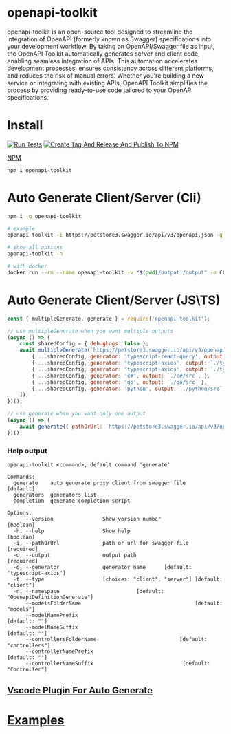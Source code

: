# openapi-toolkit
openapi-toolkit is an open-source tool designed to streamline the integration of OpenAPI (formerly known as Swagger) specifications into your development workflow. By taking an OpenAPI/Swagger file as input, the OpenAPI Toolkit automatically generates server and client code, enabling seamless integration of APIs. This automation accelerates development processes, ensures consistency across different platforms, and reduces the risk of manual errors. Whether you're building a new service or integrating with existing APIs, OpenAPI Toolkit simplifies the process by providing ready-to-use code tailored to your OpenAPI specifications.

# Install

[![Run Tests](https://github.com/barnuri/openapi-toolkit/actions/workflows/runTests.yaml/badge.svg)](https://github.com/barnuri/openapi-toolkit/actions/workflows/runTests.yaml) [![Create Tag And Release And Publish To NPM](https://github.com/barnuri/openapi-toolkit/actions/workflows/createTagAndReleaseAndPublish.yaml/badge.svg)](https://github.com/barnuri/openapi-toolkit/actions/workflows/createTagAndReleaseAndPublish.yaml)

[NPM](https://www.npmjs.com/package/openapi-toolkit)

```bash
npm i openapi-toolkit
```

# Auto Generate Client/Server (Cli)

```bash
npm i -g openapi-toolkit

# example
openapi-toolkit -i https://petstore3.swagger.io/api/v3/openapi.json -g typescript-axios -o ./src/services/petStore --modelNamePrefix My --modelNameSuffix .dto

# show all options
openapi-toolkit -h

# with docker
docker run --rm --name openapi-toolkit -v "$(pwd)/output:/output" -e CLI_PARAMS="-i https://petstore3.swagger.io/api/v3/openapi.json -g typescript-axios --modelNamePrefix My --modelNameSuffix .dto" barnuri/openapi-toolkit
```

# Auto Generate Client/Server (JS\TS)

```js
const { multipleGenerate, generate } = require('openapi-toolkit');

// use multipleGenerate when you want multiple outputs
(async () => {
    const sharedConfig = { debugLogs: false };
    await multipleGenerate(`https://petstore3.swagger.io/api/v3/openapi.json`, [
        { ...sharedConfig, generator: 'typescript-react-query', output: `./typescript-react-query/src` },
        { ...sharedConfig, generator: 'typescript-axios', output: `./typescript-axios/src` },
        { ...sharedConfig, generator: 'typescript-axios', output: `./typescript-models/src`, modelsOnly: true },
        { ...sharedConfig, generator: 'c#', output: `./c#/src`, },
        { ...sharedConfig, generator: 'go', output: `./go/src` },
        { ...sharedConfig, generator: 'python', output: `./python/src` },
    ]);
})();

// use generate when you want only one output
(async () => {
    await generate({ pathOrUrl: `https://petstore3.swagger.io/api/v3/openapi.json`, generator: 'typescript-react-query', output: `./typescript-react-query/src` });
})();
```

### Help output

```text
openapi-toolkit <command>, default command 'generate'

Commands:
  generate    auto generate proxy client from swagger file             [default]
  generators  generators list
  completion  generate completion script

Options:
      --version                Show version number                     [boolean]
  -h, --help                   Show help                               [boolean]
  -i, --pathOrUrl              path or url for swagger file           [required]
  -o, --output                 output path                            [required]
  -g, --generator              generator name      [default: "typescript-axios"]
  -t, --type                   [choices: "client", "server"] [default: "client"]
  -n, --namespace                         [default: "OpenapiDefinitionGenerate"]
      --modelsFolderName                                     [default: "models"]
      --modelNamePrefix                                            [default: ""]
      --modelNameSuffix                                            [default: ""]
      --controllersFolderName                           [default: "controllers"]
      --controllerNamePrefix                                       [default: ""]
      --controllerNameSuffix                             [default: "Controller"]
```

## [Vscode Plugin For Auto Generate](https://marketplace.visualstudio.com/items?itemName=Bar.generator-from-swagger)


# [Examples](./examples/ReadMe.md)
